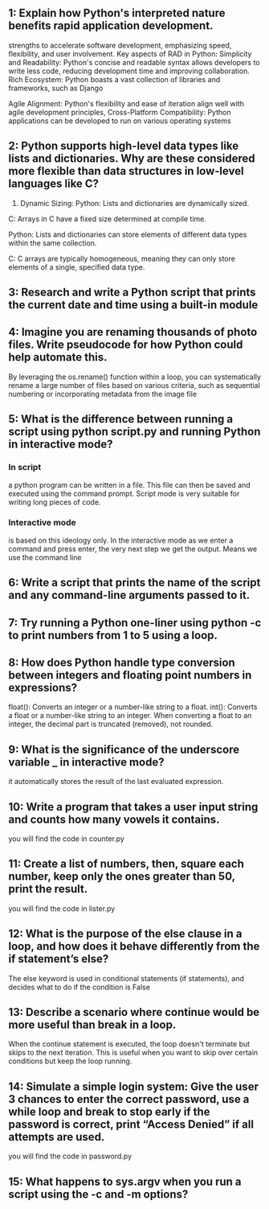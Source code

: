## 1: Explain how Python's interpreted nature benefits rapid application development.

strengths to accelerate software development, emphasizing speed, flexibility, and user involvement.
Key aspects of RAD in Python:
Simplicity and Readability:
Python's concise and readable syntax allows developers to write less code, reducing development time and improving collaboration.
Rich Ecosystem:
Python boasts a vast collection of libraries and frameworks, such as Django 

Agile Alignment:
Python's flexibility and ease of iteration align well with agile development principles,
Cross-Platform Compatibility:
Python applications can be developed to run on various operating systems


## 2: Python supports high-level data types like lists and dictionaries. Why are these considered more flexible than data structures in low-level languages like C?

1. Dynamic Sizing:
Python:
Lists and dictionaries are dynamically sized.

C:
Arrays in C have a fixed size determined at compile time. 

Python:
Lists and dictionaries can store elements of different data types within the same collection. 

C:
C arrays are typically homogeneous, meaning they can only store elements of a single, specified data type.


## 3: Research and write a Python script that prints the current date and time using a built-in module 

## 4: Imagine you are renaming thousands of photo files. Write pseudocode for how Python could help automate this.

By leveraging the os.rename() function within a loop, you can systematically rename a large number of files based on various criteria, such as sequential numbering or incorporating metadata from the image file

## 5: What is the difference between running a script using python script.py and running Python in interactive mode?

### In script 
a python program can be written in a file. This file can then be saved and executed using the command prompt.
Script mode is very suitable for writing long pieces of code.

### Interactive mode 
is based on this ideology only. In the interactive mode as we enter a command and press enter, the very next step we get the output.
Means we use the command line
## 6: Write a script that prints the name of the script and any command-line arguments passed to it. 

## 7: Try running a Python one-liner using python -c to print numbers from 1 to 5 using a loop.

## 8: How does Python handle type conversion between integers and floating point numbers in expressions?
float(): Converts an integer or a number-like string to a float.
int(): Converts a float or a number-like string to an integer. When converting a float to an integer, the decimal part is truncated (removed), not rounded.

## 9: What is the significance of the underscore variable _ in interactive mode?
it automatically stores the result of the last evaluated expression.

## 10: Write a program that takes a user input string and counts how many vowels it contains.
   you will find the code in counter.py

## 11: Create a list of numbers, then, square each number, keep only the ones greater than 50, print the result.
   you will find the code in lister.py

## 12: What is the purpose of the else clause in a loop, and how does it behave differently from the if statement’s else?
The else keyword is used in conditional statements (if statements), and decides what to do if the condition is False

## 13: Describe a scenario where continue would be more useful than break in a loop.
When the continue statement is executed, the loop doesn't terminate but skips to the next iteration.
This is useful when you want to skip over certain conditions but keep the loop running.

## 14: Simulate a simple login system: Give the user 3 chances to enter the correct password, use a while loop and break to stop early if the password is correct, print “Access Denied” if all attempts are used.
 you will find the code in password.py

## 15: What happens to sys.argv when you run a script using the -c and -m options?

